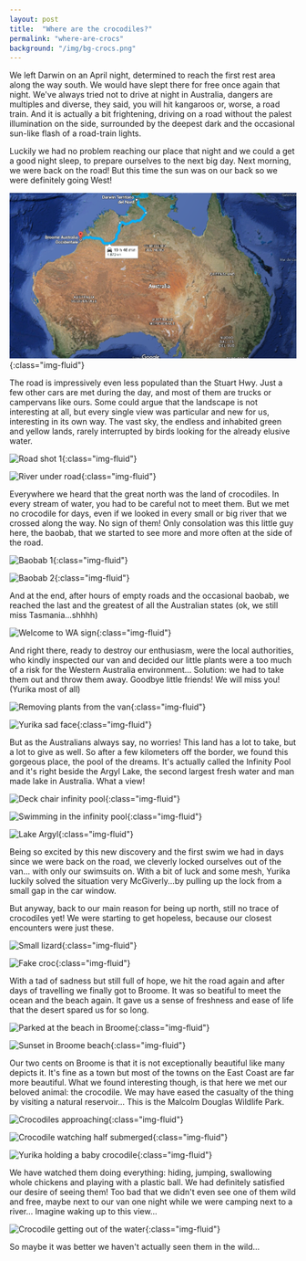 ```yaml
---
layout: post
title:  "Where are the crocodiles?"
permalink: "where-are-crocs"
background: "/img/bg-crocs.png"
---
```


We left Darwin on an April night, determined to reach the first rest area along the way south. We would have slept there for free once again that night. We've always tried not to drive at night in Australia, dangers are multiples and diverse, they said, you will hit kangaroos or, worse, a road train. And it is actually a bit frightening, driving on a road without the palest illumination on the side, surrounded by the deepest dark and the occasional sun-like flash of a road-train lights.

Luckily we had no problem reaching our place that night and we could a get a good night sleep, to prepare ourselves to the next big day. Next morning, we were back on the road! But this time the sun was on our back so we were definitely going West!

![Darwing Broome road map](img/darwin-broome-map.png){:class="img-fluid"}

The road is impressively even less populated than the Stuart Hwy. Just a few other cars are met during the day, and most of them are trucks or campervans like ours. Some could argue that the landscape is not interesting at all, but every single view was particular and new for us, interesting in its own way. The vast sky, the endless and inhabited green and yellow lands, rarely interrupted by birds looking for the already elusive water.

![Road shot 1](https://farm8.staticflickr.com/7593/26772653382_d8cfaf9497_c.jpg){:class="img-fluid"}

![River under road](https://farm8.staticflickr.com/7386/26592791830_382cb880ef_c.jpg){:class="img-fluid"}

Everywhere we heard that the great north was the land of crocodiles. In every stream of water, you had to be careful not to meet them. But we met no crocodile for days, even if we looked in every small or big river that we crossed along the way. No sign of them! Only consolation was this little guy here, the baobab, that we started to see more and more often at the side of the road.

![Baobab 1](https://farm8.staticflickr.com/7361/26831877026_f7ac79a56a_c.jpg){:class="img-fluid"}

![Baobab 2](https://farm8.staticflickr.com/7790/26261784163_7f85256204_c.jpg){:class="img-fluid"}

And at the end, after hours of empty roads and the occasional baobab, we reached the last and the greatest of all the Australian states (ok, we still miss Tasmania...shhhh)

![Welcome to WA sign](https://farm8.staticflickr.com/7600/26798520481_1e9a47330d_c.jpg){:class="img-fluid"}

And right there, ready to destroy our enthusiasm, were the local authorities, who kindly inspected our van and decided our little plants were a too much of a risk for the Western Australia environment... Solution: we had to take them out and throw them away. Goodbye little friends! We will miss you! (Yurika most of all)

![Removing plants from the van](https://farm8.staticflickr.com/7064/26831914576_fdbdbdfac3_c.jpg){:class="img-fluid"}

![Yurika sad face](https://farm8.staticflickr.com/7042/26772560762_5c04a6cb70_c.jpg){:class="img-fluid"}

But as the Australians always say, no worries! This land has a lot to take, but a lot to give as well. So after a few kilometers off the border, we found this gorgeous place, the pool of the dreams. It's actually called the Infinity Pool and it's right beside the Argyl Lake, the second largest fresh water and man made lake in Australia. What a view!

![Deck chair infinity pool](https://farm8.staticflickr.com/7067/26593323720_5f830e1fea_c.jpg){:class="img-fluid"}

![Swimming in the infinity pool](https://farm8.staticflickr.com/7203/26261297203_d3100c111e_c.jpg){:class="img-fluid"}

![Lake Argyl](https://farm8.staticflickr.com/7402/26260273364_52d523f30a_c.jpg){:class="img-fluid"}

Being so excited by this new discovery and the first swim we had in days since we were back on the road, we cleverly locked ourselves out of the van... with only our swimsuits on. With a bit of luck and some mesh, Yurika luckily solved the situation very McGiverly...by pulling up the lock from a small gap in the car window.

But anyway, back to our main reason for being up north, still no trace of crocodiles yet! We were starting to get hopeless, because our closest encounters were just these.

![Small lizard](https://farm8.staticflickr.com/7564/26865829855_5f9c516231_c.jpg){:class="img-fluid"}

![Fake croc](https://farm8.staticflickr.com/7232/26592955800_5e695955b2_c.jpg){:class="img-fluid"}

With a tad of sadness but still full of hope, we hit the road again and after days of travelling we finally got to Broome. It was so beatiful to meet the ocean and the beach again. It gave us a sense of freshness and ease of life that the desert spared us for so long.

![Parked at the beach in Broome](https://farm8.staticflickr.com/7181/26798161981_8bfb21ba66_c.jpg){:class="img-fluid"}

![Sunset in Broome beach](https://farm8.staticflickr.com/7727/26261573853_c9526af43c_c.jpg){:class="img-fluid"}


Our two cents on Broome is that it is not exceptionally beautiful like many depicts it. It's fine as a town but most of the towns on the East Coast are far more beautiful. What we found interesting though, is that here we met our beloved animal: the crocodile. We may have eased the casualty of the thing by visiting a natural reservoir... This is the Malcolm Douglas Wildlife Park.

![Crocodiles approaching](https://farm8.staticflickr.com/7025/26798293411_fa91debb76_c.jpg){:class="img-fluid"}

![Crocodile watching half submerged](https://farm8.staticflickr.com/7498/26261487173_1198073793_c.jpg){:class="img-fluid"}

![Yurika holding a baby crocodile](https://farm8.staticflickr.com/7375/26867945715_13c7bef819_c.jpg){:class="img-fluid"}

We have watched them doing everything: hiding, jumping, swallowing whole chickens and playing with a plastic ball. We had definitely satisfied our desire of seeing them! Too bad that we didn't even see one of them wild and free, maybe next to our van one night while we were camping next to a river... Imagine waking up to this view...

![Crocodile getting out of the water](https://farm8.staticflickr.com/7213/26834130186_9264dc4f17_c.jpg){:class="img-fluid"}

So maybe it was better we haven't actually seen them in the wild...
